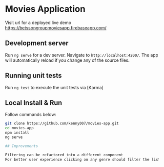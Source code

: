 # Movies Application

Visit url for a deployed live demo  https://betssongroupmoviesapp.firebaseapp.com/

## Development server

Run `ng serve` for a dev server. Navigate to `http://localhost:4200/`. The app will automatically reload if you change any of the source files.

## Running unit tests

Run `ng test` to execute the unit tests via [Karma]

## Local Install & Run

Follow commands below:

```sh
git clone https://github.com/kenny007/movies-app.git
cd movies-app
npm install
ng serve

## Improvements

Filtering can be refactored into a different component
For better user experience clicking on any genre should filter the list

